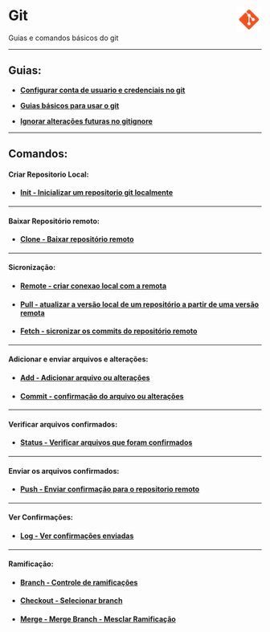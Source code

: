 <div><h1> Git <img align="right" width="50px" src="img/icons8-git-48.png"></h1></div>

<p> Guias e comandos básicos do git </p>
<hr>

## Guias:
- <a href="/guias/git-config.md"><b> Configurar conta de usuario e credenciais no git <b></a>

- <a href="/guias/README.md"><b> Guias básicos para usar o git <b></a>

- <a href="/guias/arquives/remover_alterações_futuras_gitingnore.md"><b>Ignorar alterações futuras no gitignore</b></a>
<!-- - <a href="comandos/README.md"><b> Ver todos os comandos do git</b> </a> -->
<!-- - <a href="https://github.com/gladsonsimoes/git/blob/main/Configura%C3%A7%C3%A3o%26Diret%C3%B3rio.md"><b> Configurar conta e comandos de pasta</b></a> -->

---
## Comandos:

#### Criar Repositorio Local:
- #### <a href="comandos/comandos_de_uso/git_init.md"> Init - Inicializar um repositorio git localmente </a><br>

---
#### Baixar Repositório remoto:
- #### <a href="comandos/comandos_de_uso/git_clone.md"> Clone - Baixar repositório remoto </a><br>  

---
#### Sicronização:
- #### <a href="/comandos/comandos_de_uso/git_remote.md"> Remote - criar conexao local com a remota </a><br>  
- #### <a href="/comandos/comandos_de_uso/git_pull.md"> Pull - atualizar a versão local de um repositório a partir de uma versão remota </a><br>
- #### <a href="/comandos/comandos_de_uso/git_fetch.md"> Fetch - sicronizar os commits do repositório remoto </a><br>

---
#### Adicionar e enviar arquivos e alterações:
- #### <a href="/comandos/comandos_de_uso/git_add.md"> Add - Adicionar arquivo ou alterações </a><br>
- #### <a href="/comandos/comandos_de_uso/git_commit.md"> Commit - confirmação do arquivo ou alterações </a><br>

---
#### Verificar arquivos confirmados:
- #### <a href="/comandos/comandos_de_uso/git_status.md"> Status - Verificar arquivos que foram confirmados</a>

---
#### Enviar os arquivos confirmados:
- #### <a href="/comandos/comandos_de_uso/git_push.md"> Push - Enviar confirmação para o repositorio remoto </a><br>

---
#### Ver Confirmações:
- #### <a href="/comandos/comandos_de_uso/git_log.md"> Log - Ver confirmações enviadas </a><br>

---
#### Ramificação:
- #### <a href="/comandos/comandos_de_uso/git_branch.md"> Branch - Controle de ramificações </a><br>
- #### <a href="/comandos/comandos_de_uso/git_checkout.md"> Checkout - Selecionar branch </a><br>  
- #### <a href="/comandos/comandos_de_uso/git_merge.md"> Merge - Merge Branch - Mesclar Ramificação </a><br>     


